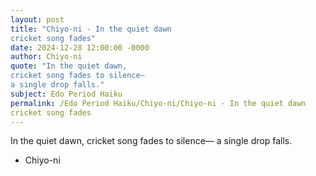 ```yaml
---
layout: post
title: "Chiyo-ni - In the quiet dawn
cricket song fades"
date: 2024-12-28 12:00:00 -0000
author: Chiyo-ni
quote: "In the quiet dawn,
cricket song fades to silence—
a single drop falls."
subject: Edo Period Haiku
permalink: /Edo Period Haiku/Chiyo-ni/Chiyo-ni - In the quiet dawn
cricket song fades
---
```


In the quiet dawn,
cricket song fades to silence—
a single drop falls.

- Chiyo-ni
